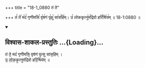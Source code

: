 +++
title = "18-1_0880 तं ते"

+++
तं꣢ ते꣣ म꣡दं꣢ गृणीमसि꣣ वृ꣡ष꣢णं पृ꣣क्षु꣡ सा꣢स꣣हि꣢म्। उ꣣ लोककृत्नु꣡म꣢द्रिवो हरि꣣श्रि꣡य꣢म् ॥ 18-1:0880 ॥

<div class="js_include" newlevelforh1="2" title="विश्वास-शाकल-प्रस्तुतिः" unfilled url="/vedAH_Rk/shAkalam/saMhitA/vishvAsa-prastutiH/08/015/04_taM_te.md">
<details open><summary><h2>विश्वास-शाकल-प्रस्तुतिः ...{Loading}...</h2></summary>


तं ते॒ मदं॑ गृणीमसि॒ वृष॑णं पृ॒त्सु सा॑स॒हिम् ।  
उ॒ लो॒क॒कृ॒त्नुम॑द्रिवो हरि॒श्रिय॑म् ॥

</details>
</div>